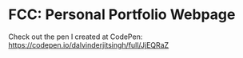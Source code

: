 # FCC: Personal Portfolio Webpage

Check out the pen I created at CodePen: https://codepen.io/dalvinderjitsingh/full/JjEQRaZ
